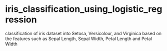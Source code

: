 # iris_classification_using_logistic_regression
classification of iris dataset into Setosa, Versicolour, and Virginica based on the features such as Sepal Length, Sepal Width, Petal Length and Petal Width
